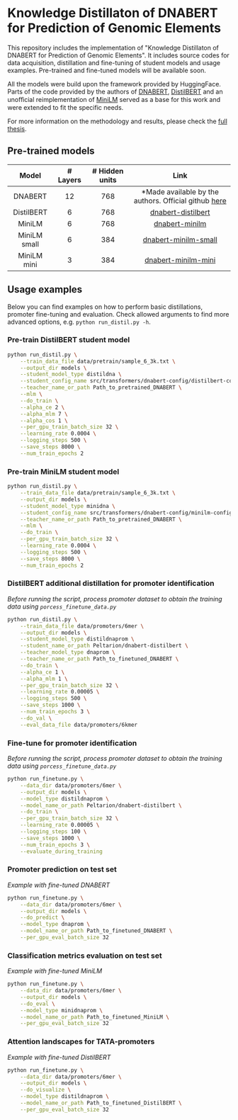 # Knowledge Distillaton of DNABERT for Prediction of Genomic Elements

This repository includes the implementation of "Knowledge Distillaton of DNABERT for Prediction of Genomic Elements". It includes source codes for data acquisition, distillation and fine-tuning of student models and usage examples. Pre-trained and fine-tuned models will be available soon.

All the models were build upon the framework provided by HuggingFace. Parts of the code provided by the authors of [DNABERT](https://github.com/jerryji1993/DNABERT), [DistilBERT](https://github.com/huggingface/transformers/tree/main/examples/research_projects/distillation) and an unoﬀicial reimplementation of [MiniLM](https://github.com/jongwooko/Pytorch-MiniLM) served as a base for this work and were extended to fit the specific needs.

For more information on the methodology and results, please check the [full thesis](http://www.diva-portal.org/smash/record.jsf?dswid=846&pid=diva2%3A1676068&c=1&searchType=SIMPLE&language=en&query=joana+palés&af=%5B%5D&aq=%5B%5B%5D%5D&aq2=%5B%5B%5D%5D&aqe=%5B%5D&noOfRows=50&sortOrder=author_sort_asc&sortOrder2=title_sort_asc&onlyFullText=false&sf=all).

## Pre-trained models

|   **Model**  | **# Layers** | **# Hidden units** |                                            **Link**                                            |
|:------------:|:------------:|:------------------:|:----------------------------------------------------------------------------------------------:|
|    DNABERT   |      12      |         768        | *Made available by the authors. Official github [here](https://github.com/jerryji1993/DNABERT) |
|  DistilBERT  |       6      |         768        |            [dnabert-distilbert](https://huggingface.co/Peltarion/dnabert-distilbert)           |
|    MiniLM    |       6      |         768        |                [dnabert-minilm](https://huggingface.co/Peltarion/dnabert-minilm)               |
| MiniLM small |       6      |         384        |          [dnabert-minilm-small](https://huggingface.co/Peltarion/dnabert-minilm-small)         |
|  MiniLM mini |       3      |         384        |           [dnabert-minilm-mini](https://huggingface.co/Peltarion/dnabert-minilm-mini)          |


## Usage examples

Below you can find examples on how to perform basic distillations, promoter fine-tuning and evaluation. 
Check allowed arguments to find more advanced options, e.g. `python run_distil.py -h`.

### Pre-train DistilBERT student model

```bash
python run_distil.py \
    --train_data_file data/pretrain/sample_6_3k.txt \
    --output_dir models \
    --student_model_type distildna \
    --student_config_name src/transformers/dnabert-config/distilbert-config-6 \
    --teacher_name_or_path Path_to_pretrained_DNABERT \
    --mlm \
    --do_train \
    --alpha_ce 2 \
    --alpha_mlm 7 \
    --alpha_cos 1 \
    --per_gpu_train_batch_size 32 \
    --learning_rate 0.0004 \
    --logging_steps 500 \
    --save_steps 8000 \
    --num_train_epochs 2
```

### Pre-train MiniLM student model

```bash
python run_distil.py \
    --train_data_file data/pretrain/sample_6_3k.txt \
    --output_dir models \
    --student_model_type minidna \
    --student_config_name src/transformers/dnabert-config/minilm-config-6 \
    --teacher_name_or_path Path_to_pretrained_DNABERT \
    --mlm \
    --do_train \
    --per_gpu_train_batch_size 32 \
    --learning_rate 0.0004 \
    --logging_steps 500 \
    --save_steps 8000 \
    --num_train_epochs 2
```

### DistilBERT additional distillation for promoter identification

_Before running the script, process promoter dataset to obtain the training data using `porcess_finetune_data.py`_

```bash
python run_distil.py \
    --train_data_file data/promoters/6mer \
    --output_dir models \
    --student_model_type distildnaprom \
    --student_name_or_path Peltarion/dnabert-distilbert \
    --teacher_model_type dnaprom \
    --teacher_name_or_path Path_to_finetuned_DNABERT \
    --do_train \
    --alpha_ce 1 \
    --alpha_mlm 1 \
    --per_gpu_train_batch_size 32 \
    --learning_rate 0.00005 \
    --logging_steps 500 \
    --save_steps 1000 \
    --num_train_epochs 3 \
    --do_val \
    --eval_data_file data/promoters/6kmer
```
    
### Fine-tune for promoter identification

_Before running the script, process promoter dataset to obtain the training data using `porcess_finetune_data.py`_

```bash
python run_finetune.py \
    --data_dir data/promoters/6mer \
    --output_dir models \
    --model_type distildnaprom \
    --model_name_or_path Peltarion/dnabert-distilbert \
    --do_train \
    --per_gpu_train_batch_size 32 \
    --learning_rate 0.00005 \
    --logging_steps 100 \
    --save_steps 1000 \
    --num_train_epochs 3 \
    --evaluate_during_training 
```

### Promoter prediction on test set

_Example with fine-tuned DNABERT_

```bash
python run_finetune.py \
    --data_dir data/promoters/6mer \
    --output_dir models \
    --do_predict \
    --model_type dnaprom \
    --model_name_or_path Path_to_finetuned_DNABERT \
    --per_gpu_eval_batch_size 32  
```

### Classification metrics evaluation on test set

_Example with fine-tuned MiniLM_

```bash
python run_finetune.py \
    --data_dir data/promoters/6mer \
    --output_dir models \
    --do_eval \
    --model_type minidnaprom \
    --model_name_or_path Path_to_finetuned_MiniLM \
    --per_gpu_eval_batch_size 32  
```

### Attention landscapes for TATA-promoters

_Example with fine-tuned DistilBERT_

```bash
python run_finetune.py \
    --data_dir data/promoters/6mer \
    --output_dir models \
    --do_visualize \
    --model_type distildnaprom \
    --model_name_or_path Path_to_finetuned_DistilBERT \
    --per_gpu_eval_batch_size 32  
```


